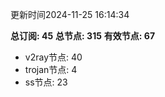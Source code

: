 更新时间2024-11-25 16:14:34

**总订阅: 45**
**总节点: 315**
**有效节点: 67**
- v2ray节点: 40
- trojan节点: 4
- ss节点: 23
